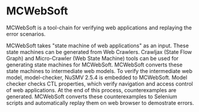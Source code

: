 # MCWebSoft
MCWebSoft is a tool-chain for verifying web applications and replaying the error scenarios. 

MCWebSoft takes "state machine of web applications" as an input. These state machines can be generated from Web Crawlers. 
Crawljax (State Flow Graph) and Micro-Crawler (Web State Machine) tools can be used for generating state machines for MCWebSoft. MCWebSoft converts these state machines to intermediate web models. To verify the intermediate web model,  model-checker, NuSMV 2.5.4 is embedded to MCWebSoft. Model checker checks CTL properties, which verify navigation and access control of web applications. At the end of this process, counterexamples are generated. MCWebSoft converts these counterexamples to Selenium scripts and automatically replay them on web browser to demostrate errors.
